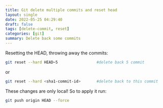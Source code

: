 ```yaml
---
title: Git delete multiple commits and reset head
layout: single
date: 2022-05-25 04:29:40
draft: false
tags: [delete-commit, reset]
categories: [git]
summary: Delete back some commits
---
```

Resetting the HEAD, throwing away the commits:
```bash
git reset --hard HEAD~5                 #delete back 5 commit
```

or

```bash
git reset --hard <sha1-commit-id>       #delete back to this commit
```

These changes are only local! So to apply it run:

```bash
git push origin HEAD --force
```
